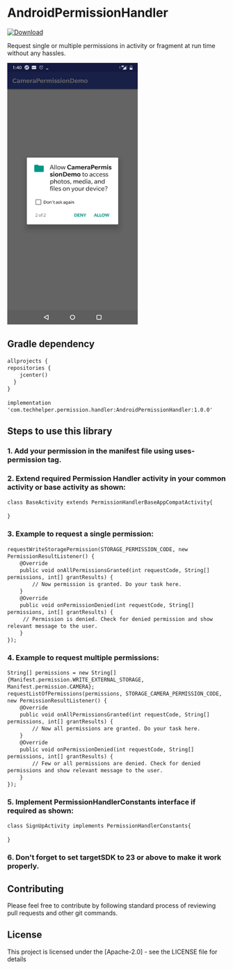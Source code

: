 # AndroidPermissionHandler
[ ![Download](https://api.bintray.com/packages/mayuraouti/AndroidPermissionHandler/AndroidPermissionHandler/images/download.svg) ](https://bintray.com/mayuraouti/AndroidPermissionHandler/AndroidPermissionHandler/_latestVersion)

Request single or multiple permissions in activity or fragment at run time without any hassles.

<img src="https://github.com/TechHelper/AndroidPermissionHandler/blob/master/app/Permission%20screenshot.jpg" height="600" width="300">

## Gradle dependency
```
allprojects {
repositories {
    jcenter()
  }
}

implementation 'com.techhelper.permission.handler:AndroidPermissionHandler:1.0.0'
```

## Steps to use this library

### 1. Add your permission in the manifest file using uses-permission tag.

### 2. Extend required Permission Handler activity in your common activity or base activity as shown:

```
class BaseActivity extends PermissionHandlerBaseAppCompatActivity{

}
```
### 3. Example to request a single permission:
```
requestWriteStoragePermission(STORAGE_PERMISSION_CODE, new PermissionResultListener() {
    @Override
    public void onAllPermissionsGranted(int requestCode, String[] permissions, int[] grantResults) {
        // Now permission is granted. Do your task here.
    }
    @Override
    public void onPermissionDenied(int requestCode, String[] permissions, int[] grantResults) {
	 // Permission is denied. Check for denied permission and show relevant message to the user.
    }
});
```
### 4. Example to request multiple permissions:
```
String[] permissions = new String[]{Manifest.permission.WRITE_EXTERNAL_STORAGE, Manifest.permission.CAMERA};
requestListOfPermissions(permissions, STORAGE_CAMERA_PERMISSION_CODE, new PermissionResultListener() {
    @Override
    public void onAllPermissionsGranted(int requestCode, String[] permissions, int[] grantResults) {
        // Now all permissions are granted. Do your task here.
    }
    @Override
    public void onPermissionDenied(int requestCode, String[] permissions, int[] grantResults) {
        // Few or all permissions are denied. Check for denied permissions and show relevant message to the user.
    }
});
```
### 5. Implement PermissionHandlerConstants interface if required as shown:    
```
class SignUpActivity implements PermissionHandlerConstants{

}
```
### 6. Don't forget to set targetSDK to 23 or above to make it work properly.

## Contributing

Please feel free to contribute by following standard process of reviewing pull requests and other git commands.

## License

This project is licensed under the [Apache-2.0] - see the LICENSE file for details

